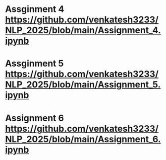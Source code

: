 # Assginment 4 https://github.com/venkatesh3233/NLP_2025/blob/main/Assignment_4.ipynb
# Assginment 5 https://github.com/venkatesh3233/NLP_2025/blob/main/Assignment_5.ipynb
# Assignment 6 https://github.com/venkatesh3233/NLP_2025/blob/main/Assignment_6.ipynb
